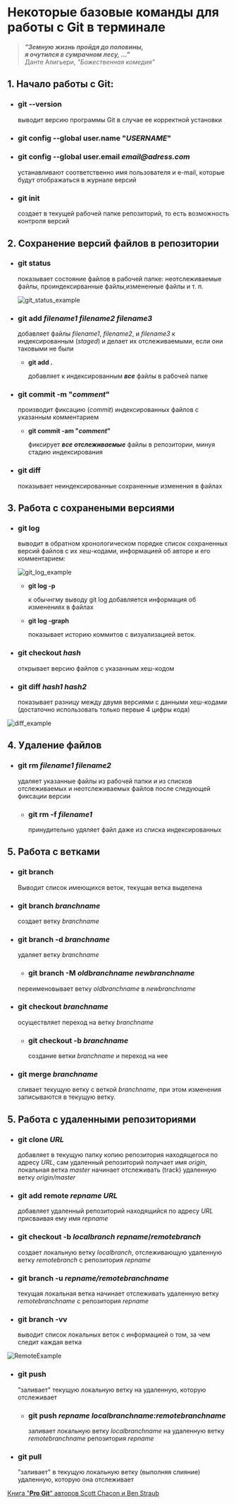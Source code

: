 # __Некоторые базовые команды для работы с Git в терминале__

> **_"Земную жизнь пройдя до половины, </br> 
я очутился в сумрачном лесу, ..."_**</br>
Данте Алигьери, *"Божественная комедия"*

## 1. **Начало работы с Git:**
+ ### **git --version** 

    выводит версию программы Git в случае ее корректной установки
+ ### **git config --global user.name "_USERNAME_"**

+ ### **git config --global user.email _email@adress.com_**

    устанавливают соответственно имя пользователя и e-mail, которые будут отображаться в журнале версий

+ ### __git init__
    создает в текущей рабочей папке репозиторий, то есть возможность контроля версий

## 2. __Сохранение версий файлов в репозитории__
- ### **git status**
    показывает состояние файлов в рабочей папке: неотслеживаемые файлы, проиндексирванные файлы,измененные файлы и т. п.

    ![git_status_example](git_status_example.png)

- ### **git add _filename1_ _filename2_ _filename3_**
    добавляет файлы _filename1_, _filename2_, и _filename3_ 
    к индексированным (_staged_) и делает их отслеживаемыми, если они таковыми не были

    - **git add .**

        добавляет к индексированным __*все*__ файлы в рабочей папке

- ### **git commit -m "_comment_"**

    производит фиксацию (*commit*) индексированных файлов с указанным комментарием

    - __git commit -am "_comment_"__

        фиксирует __*все отслеживаемые*__   файлы в репозитории, минуя стадию индексирования

- ### __git diff__
    показывает неиндексированные сохраненные изменения в файлах 
        
## 3. **Работа с сохранеными версиями**

* ### __git log__ 
    выводит в обратном хронологическом порядке список сохраненных версий файлов с их хеш-кодами, информацией об авторе и его комментарием:

    ![git_log_example](git_log_example.png)
    
    - __git log -p__

        к обычнгму выводу git log добавляется информация об изменениях в файлах

    - __git log -graph__

        показывает историю коммитов с визуализацией веток.

* ### __git checkout *hash*__
    открывает версию файлов с указанным хеш-кодом

- ### __git diff *hash1 hash2*__
    показывает разницу между двумя версиями с данными хеш-кодами (достаточно использовать только первые 4 цифры кода)

![diff_example](diff_example.png)

## 4. **Удаление файлов**
 * ### __git rm *filename1 filename2*__

    удаляет указанные файлы из рабочей папки и из списков отслеживаемых и неотслеживаемых файлов после следующей фиксации версии
    
    * ### __git rm -f *filename1*__
        принудительно удяляет файл даже из списка индексированных

## 5. Работа с ветками

* ### __git branch__
    Выводит список имеющихся веток, текущая ветка выделена 

* ### __git branch *branchname*__
    создает ветку *branchname*

 * ### __git branch -d *branchname*__
    удаляет ветку *branchname* 

    * ### __git branch -M *oldbranchname* *newbranchname*__
    переименовывает ветку *oldbranchname* в *newbranchname*

* ### __git checkout *branchname*__

    осуществляет переход на ветку *branchname*

    + ### __git checkout -b *branchname*__
        создание ветки *branchname* и переход на нее

* ### __git merge *branchname*__
    сливает текущую ветку с веткой *branchname*, при этом изменения записываются в текущую ветку.

    
## 5. Работа с удаленными репозиториями

* ### __git clone *URL*__
    добавляет в текущую папку копию репозитория находящегося по адресу *URL*, сам удаленный репозиторий получает имя *origin*, локальная ветка *master* начинает отслеживать (track) удаленную ветку *origin/master*

* ### __git add remote *repname* *URL*__
    добавляет удаленный репозиторий находящийся по адресу *URL* присваивая ему имя *repname*

* ### __git checkout -b *localbranch* *repname*/*remotebranch*__
    создает локальную ветку *localbranch*,
    отслеживающую удаленную ветку *remotebranch* с репозитория *repname*

* ### __git branch -u *repname/remotebranchname*__
    текущая локальная ветка начинает отслеживать удаленную ветку *remotebranchname* с репозитория *repname*

* ### __git branch -vv__
    выводит список локальных веток с информацией о том, за чем следит каждая ветка 

![RemoteExample](RemoteExample.png)
    

* ### __git push__
    "заливает" текущую локальную ветку на удаленную, которую отслеживает 
    
    - ### __git push *repname* *localbranchname:remotebranchname*__

        заливает локальную ветку *localbranchname* на удаленную ветку *remotebranchname* репозитория *repname*

* ### __git pull__
    "заливает" в текущую локальную ветку (выполняя слияние) удаленную, которую она отслеживает
    


[Книга "__Pro Git__" авторов Scott Chacon и Ben Straub](https://git-scm.com/book/en/v2)

